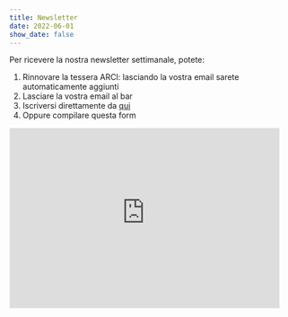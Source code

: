 ```yaml
---
title: Newsletter
date: 2022-06-01
show_date: false
---
```


Per ricevere la nostra newsletter settimanale, potete:

1. Rinnovare la tessera ARCI: lasciando la vostra email sarete automaticamente aggiunti
2. Lasciare la vostra email al bar
3. Iscriversi direttamente da [qui](https://cdpsettignano.substack.com)
4. Oppure compilare questa form

<iframe src="https://cdpsettignano.substack.com/embed" width="480" height="320" style="border:1px solid #EEE; background:white;" frameborder="0" scrolling="no"></iframe>
